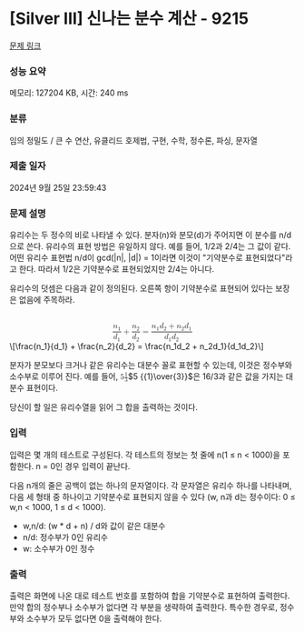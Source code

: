 # [Silver III] 신나는 분수 계산 - 9215 

[문제 링크](https://www.acmicpc.net/problem/9215) 

### 성능 요약

메모리: 127204 KB, 시간: 240 ms

### 분류

임의 정밀도 / 큰 수 연산, 유클리드 호제법, 구현, 수학, 정수론, 파싱, 문자열

### 제출 일자

2024년 9월 25일 23:59:43

### 문제 설명

<p>유리수는 두 정수의 비로 나타낼 수 있다. 분자(n)와 분모(d)가 주어지면 이 분수를 n/d으로 쓴다. 유리수의 표현 방법은 유일하지 않다. 예를 들어, 1/2과 2/4는 그 값이 같다. 어떤 유리수 표현법 n/d이 gcd(|n|, |d|) = 1이라면 이것이 "기약분수로 표현되었다"라고 한다. 따라서 1/2은 기약분수로 표현되었지만 2/4는 아니다.</p>

<p>유리수의 덧셈은 다음과 같이 정의된다. 오른쪽 항이 기약분수로 표현되어 있다는 보장은 없음에 주목하라.</p>

<p><mjx-container class="MathJax" jax="CHTML" display="true" style="font-size: 99.9%; position: relative;"> <mjx-math display="true" class="MJX-TEX" aria-hidden="true" style="margin-left: 0px; margin-right: 0px;"><mjx-mfrac><mjx-frac type="d"><mjx-num><mjx-nstrut type="d"></mjx-nstrut><mjx-msub><mjx-mi class="mjx-i"><mjx-c class="mjx-c1D45B TEX-I"></mjx-c></mjx-mi><mjx-script style="vertical-align: -0.15em;"><mjx-mn class="mjx-n" size="s"><mjx-c class="mjx-c31"></mjx-c></mjx-mn></mjx-script></mjx-msub></mjx-num><mjx-dbox><mjx-dtable><mjx-line type="d"></mjx-line><mjx-row><mjx-den><mjx-dstrut type="d"></mjx-dstrut><mjx-msub><mjx-mi class="mjx-i"><mjx-c class="mjx-c1D451 TEX-I"></mjx-c></mjx-mi><mjx-script style="vertical-align: -0.15em;"><mjx-mn class="mjx-n" size="s"><mjx-c class="mjx-c31"></mjx-c></mjx-mn></mjx-script></mjx-msub></mjx-den></mjx-row></mjx-dtable></mjx-dbox></mjx-frac></mjx-mfrac><mjx-mo class="mjx-n" space="3"><mjx-c class="mjx-c2B"></mjx-c></mjx-mo><mjx-mfrac space="3"><mjx-frac type="d"><mjx-num><mjx-nstrut type="d"></mjx-nstrut><mjx-msub><mjx-mi class="mjx-i"><mjx-c class="mjx-c1D45B TEX-I"></mjx-c></mjx-mi><mjx-script style="vertical-align: -0.15em;"><mjx-mn class="mjx-n" size="s"><mjx-c class="mjx-c32"></mjx-c></mjx-mn></mjx-script></mjx-msub></mjx-num><mjx-dbox><mjx-dtable><mjx-line type="d"></mjx-line><mjx-row><mjx-den><mjx-dstrut type="d"></mjx-dstrut><mjx-msub><mjx-mi class="mjx-i"><mjx-c class="mjx-c1D451 TEX-I"></mjx-c></mjx-mi><mjx-script style="vertical-align: -0.15em;"><mjx-mn class="mjx-n" size="s"><mjx-c class="mjx-c32"></mjx-c></mjx-mn></mjx-script></mjx-msub></mjx-den></mjx-row></mjx-dtable></mjx-dbox></mjx-frac></mjx-mfrac><mjx-mo class="mjx-n" space="4"><mjx-c class="mjx-c3D"></mjx-c></mjx-mo><mjx-mfrac space="4"><mjx-frac type="d"><mjx-num><mjx-nstrut type="d"></mjx-nstrut><mjx-mrow><mjx-msub><mjx-mi class="mjx-i"><mjx-c class="mjx-c1D45B TEX-I"></mjx-c></mjx-mi><mjx-script style="vertical-align: -0.15em;"><mjx-mn class="mjx-n" size="s"><mjx-c class="mjx-c31"></mjx-c></mjx-mn></mjx-script></mjx-msub><mjx-msub><mjx-mi class="mjx-i"><mjx-c class="mjx-c1D451 TEX-I"></mjx-c></mjx-mi><mjx-script style="vertical-align: -0.15em;"><mjx-mn class="mjx-n" size="s"><mjx-c class="mjx-c32"></mjx-c></mjx-mn></mjx-script></mjx-msub><mjx-mo class="mjx-n" space="3"><mjx-c class="mjx-c2B"></mjx-c></mjx-mo><mjx-msub space="3"><mjx-mi class="mjx-i"><mjx-c class="mjx-c1D45B TEX-I"></mjx-c></mjx-mi><mjx-script style="vertical-align: -0.15em;"><mjx-mn class="mjx-n" size="s"><mjx-c class="mjx-c32"></mjx-c></mjx-mn></mjx-script></mjx-msub><mjx-msub><mjx-mi class="mjx-i"><mjx-c class="mjx-c1D451 TEX-I"></mjx-c></mjx-mi><mjx-script style="vertical-align: -0.15em;"><mjx-mn class="mjx-n" size="s"><mjx-c class="mjx-c31"></mjx-c></mjx-mn></mjx-script></mjx-msub></mjx-mrow></mjx-num><mjx-dbox><mjx-dtable><mjx-line type="d"></mjx-line><mjx-row><mjx-den><mjx-dstrut type="d"></mjx-dstrut><mjx-mrow><mjx-msub><mjx-mi class="mjx-i"><mjx-c class="mjx-c1D451 TEX-I"></mjx-c></mjx-mi><mjx-script style="vertical-align: -0.15em;"><mjx-mn class="mjx-n" size="s"><mjx-c class="mjx-c31"></mjx-c></mjx-mn></mjx-script></mjx-msub><mjx-msub><mjx-mi class="mjx-i"><mjx-c class="mjx-c1D451 TEX-I"></mjx-c></mjx-mi><mjx-script style="vertical-align: -0.15em;"><mjx-mn class="mjx-n" size="s"><mjx-c class="mjx-c32"></mjx-c></mjx-mn></mjx-script></mjx-msub></mjx-mrow></mjx-den></mjx-row></mjx-dtable></mjx-dbox></mjx-frac></mjx-mfrac></mjx-math><mjx-assistive-mml unselectable="on" display="block"><math xmlns="http://www.w3.org/1998/Math/MathML" display="block"><mfrac><msub><mi>n</mi><mn>1</mn></msub><msub><mi>d</mi><mn>1</mn></msub></mfrac><mo>+</mo><mfrac><msub><mi>n</mi><mn>2</mn></msub><msub><mi>d</mi><mn>2</mn></msub></mfrac><mo>=</mo><mfrac><mrow><msub><mi>n</mi><mn>1</mn></msub><msub><mi>d</mi><mn>2</mn></msub><mo>+</mo><msub><mi>n</mi><mn>2</mn></msub><msub><mi>d</mi><mn>1</mn></msub></mrow><mrow><msub><mi>d</mi><mn>1</mn></msub><msub><mi>d</mi><mn>2</mn></msub></mrow></mfrac></math></mjx-assistive-mml><span aria-hidden="true" class="no-mathjax mjx-copytext">\[\frac{n_1}{d_1} + \frac{n_2}{d_2} = \frac{n_1d_2 + n_2d_1}{d_1d_2}\]</span> </mjx-container></p>

<p>분자가 분모보다 크거나 같은 유리수는 대분수 꼴로 표현할 수 있는데, 이것은 정수부와 소수부로 이루어 진다. 예를 들어, <mjx-container class="MathJax" jax="CHTML" style="font-size: 99.9%; position: relative;"><mjx-math class="MJX-TEX" aria-hidden="true"><mjx-mn class="mjx-n"><mjx-c class="mjx-c35"></mjx-c></mjx-mn><mjx-texatom texclass="ORD"><mjx-mfrac><mjx-frac><mjx-num><mjx-nstrut></mjx-nstrut><mjx-texatom size="s" texclass="ORD"><mjx-mn class="mjx-n"><mjx-c class="mjx-c31"></mjx-c></mjx-mn></mjx-texatom></mjx-num><mjx-dbox><mjx-dtable><mjx-line></mjx-line><mjx-row><mjx-den><mjx-dstrut></mjx-dstrut><mjx-texatom size="s" texclass="ORD"><mjx-mn class="mjx-n"><mjx-c class="mjx-c33"></mjx-c></mjx-mn></mjx-texatom></mjx-den></mjx-row></mjx-dtable></mjx-dbox></mjx-frac></mjx-mfrac></mjx-texatom></mjx-math><mjx-assistive-mml unselectable="on" display="inline"><math xmlns="http://www.w3.org/1998/Math/MathML"><mn>5</mn><mrow data-mjx-texclass="ORD"><mfrac><mrow data-mjx-texclass="ORD"><mn>1</mn></mrow><mrow data-mjx-texclass="ORD"><mn>3</mn></mrow></mfrac></mrow></math></mjx-assistive-mml><span aria-hidden="true" class="no-mathjax mjx-copytext">$5 {{1}\over{3}}$</span></mjx-container>은 16/3과 같은 값을 가지는 대분수 표현이다.</p>

<p>당신이 할 일은 유리수열을 읽어 그 합을 출력하는 것이다.</p>

### 입력 

 <p>입력은 몇 개의 테스트로 구성된다. 각 테스트의 정보는 첫 줄에 n(1 ≤ n < 1000)을 포함한다. n = 0인 경우 입력이 끝난다.</p>

<p>다음 n개의 줄은 공백이 없는 하나의 문자열이다. 각 문자열은 유리수 하나를 나타내며, 다음 세 형태 중 하나이고 기약분수로 표현되지 않을 수 있다 (w, n과 d는 정수이다: 0 ≤ w,n < 1000, 1 ≤ d < 1000).</p>

<ul>
	<li>w,n/d: (w * d + n) / d와 값이 같은 대분수</li>
	<li>n/d: 정수부가 0인 유리수</li>
	<li>w: 소수부가 0인 정수</li>
</ul>

### 출력 

 <p>출력은 화면에 나온 대로 테스트 번호를 포함하여 합을 기약분수로 표현하여 출력한다. 만약 합의 정수부나 소수부가 없다면 각 부분을 생략하여 출력한다. 특수한 경우로, 정수부와 소수부가 모두 없다면 0을 출력해야 한다.</p>

